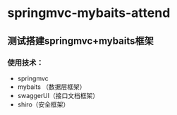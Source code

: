 springmvc-mybaits-attend
===============

## 测试搭建springmvc+mybaits框架

### 使用技术：

- springmvc 
- mybaits （数据层框架）
- swaggerUI（接口文档框架）
- shiro（安全框架）
